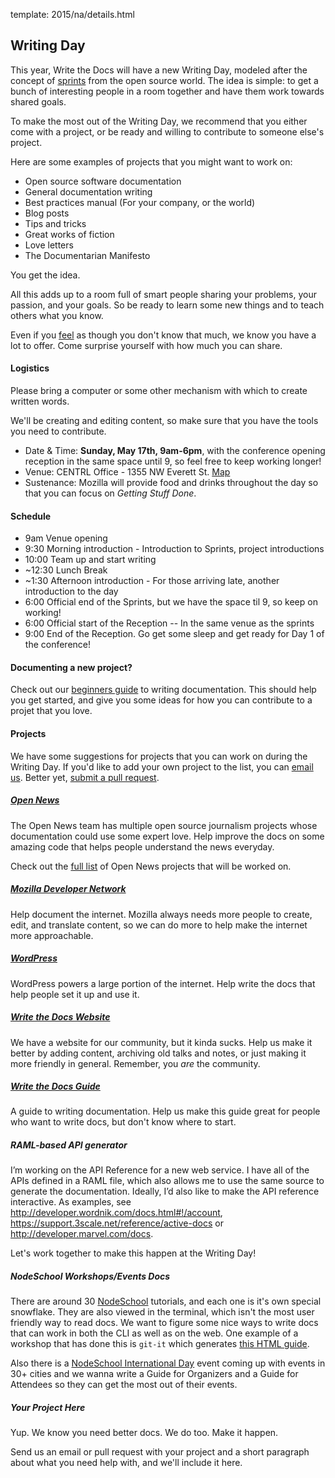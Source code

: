 template: 2015/na/details.html

## Writing Day

This year, Write the Docs will have a new Writing Day, modeled after the concept of [sprints](http://en.wikipedia.org/wiki/Sprint_%28software_development%29) from the open source world. The idea is simple: to get a bunch of interesting people in a room together and have them work towards shared goals.

To make the most out of the Writing Day, we recommend that you either come with a project, or be ready and willing to contribute to someone else's project.

Here are some examples of projects that you might want to work on:

* Open source software documentation
* General documentation writing
* Best practices manual (For your company, or the world)
* Blog posts 
* Tips and tricks 
* Great works of fiction 
* Love letters
* The Documentarian Manifesto

You get the idea.

All this adds up to a room full of smart people sharing your problems, your passion, and your goals.
So be ready to learn some new things and to teach others what you know.

Even if you [feel](http://en.wikipedia.org/wiki/Impostor_syndrome) as though you don't know that much, we know you have a lot to offer. Come surprise yourself with how much you can share.

#### Logistics

Please bring a computer or some other mechanism with which to create written words.

We'll be creating and editing content, so make sure that you have the tools you need to contribute.

-   Date & Time: **Sunday, May 17th, 9am-6pm**, with the conference opening reception in the same space until 9, so feel free to keep working longer!
-   Venue: CENTRL Office - 1355 NW Everett St. [Map](https://goo.gl/maps/xljmU)
-   Sustenance: Mozilla will provide food and drinks throughout the day so that you can focus on *Getting Stuff Done*.

#### Schedule


* 9am       Venue opening
* 9:30      Morning introduction - Introduction to Sprints, project introductions
* 10:00     Team up and start writing
* ~12:30    Lunch Break
* ~1:30     Afternoon introduction - For those arriving late, another introduction to the day
* 6:00      Official end of the Sprints, but we have the space til 9, so keep on working!
* 6:00      Official start of the Reception -- In the same venue as the sprints
* 9:00      End of the Reception. Go get some sleep and get ready for Day 1 of the conference!

#### Documenting a new project?

Check out our [beginners guide](http://docs.writethedocs.org/writing/beginners-guide-to-docs/) to writing documentation.
This should help you get started, and give you some ideas for how you can contribute to a projet that you love.

#### Projects

We have some suggestions for projects that you can work on during the Writing Day.
If you'd like to add your own project to the list, you can [email us](mailto:conf@writethedocs.org). Better yet, [submit a pull request](https://github.com/writethedocs/www/blob/master/docs/conf/na/2015/writing-day.md).

##### [Open News](http://opennews.org/blog/code-convening-wtd/) 

The Open News team has multiple open source journalism projects whose documentation could use some expert love.
Help improve the docs on some amazing code that helps people understand the news everyday.

Check out the [full list](https://docs.google.com/document/d/1S8D_757jFZEE0GLc-1eXUyqbuQ7Km5GkKMHIjK6NxoI/edit?usp=sharing) of Open News projects that will be worked on.

##### [Mozilla Developer Network](https://developer.mozilla.org/en-US/) 

Help document the internet. Mozilla always needs more people to create, edit, and translate content, so we can do more to help make the internet more approachable.

##### [WordPress](https://wordpress.org/) 

WordPress powers a large portion of the internet. Help write the docs that help people set it up and use it.

##### [Write the Docs Website](http://www.writethedocs.org)

We have a website for our community, but it kinda sucks. Help us make it better by adding content, archiving old talks and notes, or just making it more friendly in general. Remember, you *are* the community.

##### [Write the Docs Guide](http://docs.writethedocs.org/) 

A guide to writing documentation. Help us make this guide great for people who want to write docs, but don't know where to start.

##### RAML-based API generator 

I’m working on the API Reference for a new web service. I have all of the APIs defined in a RAML file, which also allows me to use the same source to generate the documentation. Ideally, I’d also like to make the API reference interactive.  As examples, see <http://developer.wordnik.com/docs.html#!/account>, <https://support.3scale.net/reference/active-docs> or <http://developer.marvel.com/docs>.

Let's work together to make this happen at the Writing Day!

##### NodeSchool Workshops/Events Docs

There are around 30 [NodeSchool](http://nodeschool.io/) tutorials, and each one is it's own special snowflake. They are also viewed in the terminal, which isn't the most user friendly way to read docs. We want to figure some nice ways to write docs that can work in both the CLI as well as on the web. One example of a workshop that has done this is `git-it` which generates [this HTML guide](http://jlord.us/git-it/).

Also there is a [NodeSchool International Day](http://nodeschool.io/international-day/) event coming up with events in 30+ cities and we wanna write a Guide for Organizers and a Guide for Attendees so they can get the most out of their events.

##### Your Project Here

Yup. We know you need better docs. We do too. Make it happen. 

Send us an email or pull request with your project and a short paragraph about what you need help with, and we'll include it here.
